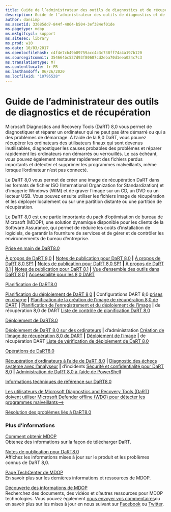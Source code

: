 ```yaml
---
title: Guide de l’administrateur des outils de diagnostics et de récupération
description: Guide de l’administrateur des outils de diagnostics et de récupération
author: dansimp
ms.assetid: 33685dd7-844f-4864-b504-3ef384ef01de
ms.pagetype: mdop
ms.mktglfcycl: support
ms.sitesec: library
ms.prod: w10
ms.date: 10/03/2017
ms.openlocfilehash: c4f4e7cb49b89759acc4c3c738ff74a4a197b120
ms.sourcegitcommit: 354664bc527d93f80687cd2eba70d1eea024c7c3
ms.translationtype: MT
ms.contentlocale: fr-FR
ms.lasthandoff: 06/26/2020
ms.locfileid: "10795528"
---
```

# Guide de l’administrateur des outils de diagnostics et de récupération


Microsoft Diagnostics and Recovery Tools (DaRT) 8,0 vous permet de diagnostiquer et réparer un ordinateur qui ne peut pas être démarré ou qui a des problèmes de démarrage. À l’aide de la 8,0 DaRT, vous pouvez récupérer les ordinateurs des utilisateurs finaux qui sont devenus inutilisables, diagnostiquer les causes probables des problèmes et réparer rapidement les ordinateurs non démarrés ou verrouillés. Le cas échéant, vous pouvez également restaurer rapidement des fichiers perdus importants et détecter et supprimer les programmes malveillants, même lorsque l’ordinateur n’est pas connecté.

Le DaRT 8,0 vous permet de créer une image de récupération DaRT dans les formats de fichier ISO (International Organization for Standardization) et d’imagerie Windows (WIM) et de graver l’image sur un CD, un DVD ou un lecteur USB. Vous pouvez ensuite utiliser les fichiers image de récupération et les déployer localement ou sur une partition distante ou une partition de récupération.

Le DaRT 8,0 est une partie importante du pack d’optimisation de bureau de Microsoft (MDOP), une solution dynamique disponible pour les clients de la Software Assurance, qui permet de réduire les coûts d’installation de logiciels, de garantir la fourniture de services et de gérer et de contrôler les environnements de bureau d’entreprise.

<a href="" id="getting-started-with-dart-8-0"></a>[Prise en main de DaRT8.0](getting-started-with-dart-80-dart-8.md)  

[À propos de DaRT 8,0](about-dart-80-dart-8.md) **|** [Notes de publication pour DaRT 8,0](release-notes-for-dart-80--dart-8.md) **|** [À propos de DaRT 8,0 SP1](about-dart-80-sp1.md) **|** [Notes de publication pour DaRT 8,0 SP1](release-notes-for-dart-80-sp1.md) **|** [À propos de DaRT 8,1](about-dart-81.md) **|** [Notes de publication pour DaRT 8,1](release-notes-for-dart-81.md) **|** [Vue d’ensemble des outils dans DaRT 8,0](overview-of-the-tools-in-dart-80-dart-8.md) **|** [Accessibilité pour les 8,0 DART](accessibility-for-dart-80-dart-8.md)

<a href="" id="planning-for-dart-8-0"></a>[Planification de DaRT8.0](planning-for-dart-80-dart-8.md)  

[Planification du déploiement de DaRT 8,0](planning-to-deploy-dart-80-dart-8.md) **|** Configurations DART 8,0 [prises en charge](dart-80-supported-configurations-dart-8.md) **|** [Planification de la création de l’image de récupération 8,0 de DART](planning-to-create-the-dart-80-recovery-image-dart-8.md) **|** [Planification de l’enregistrement et du déploiement de l’image](planning-how-to-save-and-deploy-the-dart-80-recovery-image-dart-8.md) **|** de récupération 8,0 de DART [Liste de contrôle de planification DaRT 8,0](dart-80-planning-checklist-dart-8.md)

<a href="" id="deploying-dart-8-0"></a>[Déploiement de DaRT8.0](deploying-dart-80-dart-8.md)  

[Déploiement de DaRT 8,0 sur des ordinateurs](deploying-dart-80-to-administrator-computers-dart-8.md) **|** d’administration [Création de l’image de récupération 8,0 de DART](creating-the-dart-80-recovery-image-dart-8.md) **|** [Déploiement de l’image](deploying-the-dart-recovery-image-dart-8.md) **|** de récupération DART [Liste de vérification de déploiement de DaRT 8,0](dart-80-deployment-checklist-dart-8.md)

<a href="" id="operations-for-dart-8-0"></a>[Opérations de DaRT8.0](operations-for-dart-80-dart-8.md)  

[Récupération d’ordinateurs à l’aide de DaRT 8,0](recovering-computers-using-dart-80-dart-8.md) **|** [Diagnostic des échecs système avec l’analyseur](diagnosing-system-failures-with-crash-analyzer--dart-8.md) **|** d’incidents [Sécurité et confidentialité pour DaRT 8,0](security-and-privacy-for-dart-80-dart-8.md) **|** [Administration de DaRT 8,0 à l’aide de PowerShell](administering-dart-80-using-powershell-dart-8.md)

<a href="" id="technical-reference-for-dart-8-0"></a>[Informations techniques de référence sur DaRT8.0](technical-reference-for-dart-80-new-ia.md)  

[Les utilisateurs de Microsoft Diagnostics and Recovery Tools (DaRT) doivent utiliser Microsoft Defender offline (WDO) pour détecter les programmes malveillants-->](use-windows-defender-offline-wdo-for-malware-protection-not-dart.md)

<a href="" id="troubleshooting-dart-8-0"></a>[Résolution des problèmes liés à DaRT8.0](troubleshooting-dart-80-dart-8.md)  

### Plus d’informations

<a href="" id="how-do-i-get-mdop"></a>[Comment obtenir MDOP](https://go.microsoft.com/fwlink/?LinkId=322049)  
Obtenez des informations sur la façon de télécharger DaRT.

<a href="" id="release-notes-for-dart-8-0"></a>[Notes de publication pour DaRT8.0](release-notes-for-dart-80--dart-8.md)  
Affichez les informations mises à jour sur le produit et les problèmes connus de DaRT 8,0.

<a href="" id="mdop-techcenter-page"></a>[Page TechCenter de MDOP](https://go.microsoft.com/fwlink/p/?LinkId=225286)  
En savoir plus sur les dernières informations et ressources de MDOP.

<a href="" id="mdop-information-experience"></a>[Découverte des informations de MDOP](https://go.microsoft.com/fwlink/p/?LinkId=236032)  
Recherchez des documents, des vidéos et d’autres ressources pour MDOP technologies. Vous pouvez également [nous envoyer vos commentaires](mailto:MDOPDocs@microsoft.com)ou en savoir plus sur les mises à jour en nous suivant sur [Facebook](https://go.microsoft.com/fwlink/p/?LinkId=242445) ou [Twitter](https://go.microsoft.com/fwlink/p/?LinkId=242447).

 

 





